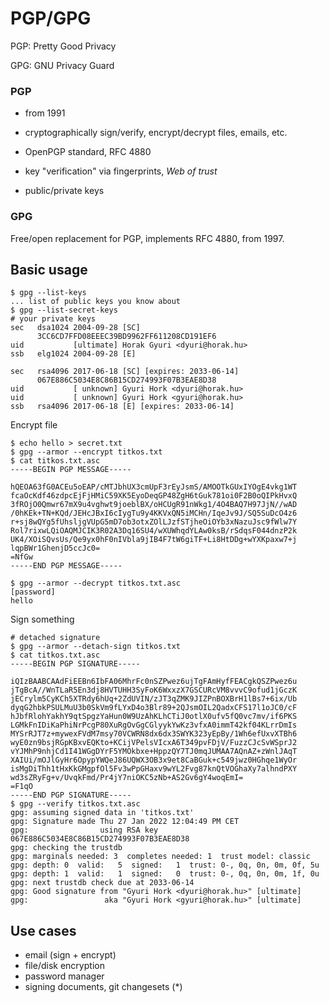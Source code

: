 # PGP/GPG

PGP: Pretty Good Privacy

GPG: GNU Privacy Guard

### PGP

- from 1991
- cryptographically sign/verify, encrypt/decrypt files, emails, etc.

- OpenPGP standard, RFC 4880

- key "verification" via fingerprints, *Web of trust*

- public/private keys

### GPG

Free/open replacement for PGP, implements RFC 4880, from 1997.

## Basic usage

```shell
$ gpg --list-keys
... list of public keys you know about
$ gpg --list-secret-keys
# your private keys
sec   dsa1024 2004-09-28 [SC]
      3CC6CD7FFD08EEEC39BD9962FF611208CD191EF6
uid           [ultimate] Horak Gyuri <dyuri@horak.hu>
ssb   elg1024 2004-09-28 [E]

sec   rsa4096 2017-06-18 [SC] [expires: 2033-06-14]
      067E886C5034E8C86B15CD274993F07B3EAE8D38
uid           [ unknown] Gyuri Hork <dyuri@horak.hu>
uid           [ unknown] Gyuri Hork <gyuri@horak.hu>
ssb   rsa4096 2017-06-18 [E] [expires: 2033-06-14]
```

Encrypt file

```shell
$ echo hello > secret.txt
$ gpg --armor --encrypt titkos.txt
$ cat titkos.txt.asc
-----BEGIN PGP MESSAGE-----

hQEOA63fG0ACEu5oEAP/cMTJbhUX3cmUpF3rEyJsmS/AMOOTkGUxIYOgE4vkg1WT
fcaOcKdf46zdpcEjFjHMiC59XK5EyoDeqGP48ZgH6tGuk781oi0F2B0oQIPkHvxQ
3fROjO0Qmwr67mX9u4vghwt9joeblBX/oHCUgR91nWkg1/4O4BAQ7H97JjN//wAD
/0hKEk+TN+KQd/JEHcJBxI6cIygTu9y4KKVxQN5iMCHn/IqeJv9J/SQ5SuDcO4z6
r+sj8wQYg5fUhsljgVUpG5mD7ob3otxZOlLJzfSTjheOiOYb3xNazuJsc9fWlw7Y
Rol7rixwLQiOAQMJCIK3R02A3Dq16SU4/wXUWhqdYLAw0ksB/rSdqsF044dnzP2k
UK4/XOiSQvsUs/Qe9yx0hF0nIVbla9jIB4F7tW6giTF+Li8HtDDg+wYXKpaxw7+j
lqpBWr1GhenjD5ccJc0=
=NfGw
-----END PGP MESSAGE-----

$ gpg --armor --decrypt titkos.txt.asc
[password]
hello
```

Sign something

```shell
# detached signature
$ gpg --armor --detach-sign titkos.txt
$ cat titkos.txt.asc
-----BEGIN PGP SIGNATURE-----

iQIzBAABCAAdFiEEBn6IbFA06MhrFc0nSZPwez6ujTgFAmHyfFEACgkQSZPwez6u
jTgBcA//WnTLaR5En3dj8HVTUHH3SyFoK6WxxzX7GSCURcVM8vvvC9ofud1jGczK
jECrylm5CyKCh5XTRdy6hUq+2ZdUVIN/zJT3qZMK9JIZPnBOXBrH1lBs7+6ix/Ub
dyqG2hbkPSULMuU3b0SkVm9fLYxD4o3Blr89+2QJsmOIL2QadxCFS17l1oJC0/cF
hJbfRlohYakhY9qtSpgzYaHun0W9UzAhKLhCTiJ0otlX0ufv5fQ0vc7mv/if6PKS
LGMkFnIDiKaPhiNrPcgP80XuRgOvGgCGlyykYwKz3vfxA0immT42kf04KLrrDmIs
MYSrRJT7z+mywexFVdM7msy70VCWRN8dx6dx3SWYK323yEpBy/1Wh6efUxvXTBh6
wyE0zn9bsjRGpKBxvEQKto+KCijVPelsVIcxA6T349pvFDjV/FuzzCJcSvWSprJ2
vYJMhP9nhjCd1I41WGgDYrF5YMOkbxe+HppzQY7TJ0mqJUMAA7AQnAZ+zWnlJAqT
XAIUi/mOJlGyHr6OpypYWQeJ86UQWX3OB3x9et8CaBGuk+c549jwz0HGhqe1WyOr
isMgDiThh1tHxKkGMgpfOl5Fv3wPpGHaxv9wYL2Fvg87knQtVOGhaXy7alhndPXY
wd3sZRyFg+v/UvqkFmd/Pr4jY7niOKC5zNb+AS2Gv6gY4woqEmI=
=F1qO
-----END PGP SIGNATURE-----
$ gpg --verify titkos.txt.asc
gpg: assuming signed data in 'titkos.txt'
gpg: Signature made Thu 27 Jan 2022 12:04:49 PM CET
gpg:                using RSA key 067E886C5034E8C86B15CD274993F07B3EAE8D38
gpg: checking the trustdb
gpg: marginals needed: 3  completes needed: 1  trust model: classic
gpg: depth: 0  valid:   5  signed:   1  trust: 0-, 0q, 0n, 0m, 0f, 5u
gpg: depth: 1  valid:   1  signed:   0  trust: 0-, 0q, 0n, 0m, 1f, 0u
gpg: next trustdb check due at 2033-06-14
gpg: Good signature from "Gyuri Hork <dyuri@horak.hu>" [ultimate]
gpg:                 aka "Gyuri Hork <gyuri@horak.hu>" [ultimate]
```

## Use cases

- email (sign + encrypt)
- file/disk encryption
- password manager
- signing documents, git changesets (*)